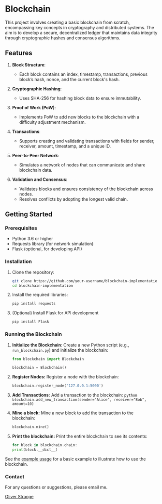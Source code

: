 # Blockchain

This project involves creating a basic blockchain from scratch, encompassing key concepts in cryptography and distributed systems. The aim is to develop a secure, decentralized ledger that maintains data integrity through cryptographic hashes and consensus algorithms.

## Features

1. **Block Structure**:

   - Each block contains an index, timestamp, transactions, previous block’s hash, nonce, and the current block's hash.

2. **Cryptographic Hashing**:

   - Uses SHA-256 for hashing block data to ensure immutability.

3. **Proof of Work (PoW)**:

   - Implements PoW to add new blocks to the blockchain with a difficulty adjustment mechanism.

4. **Transactions**:

   - Supports creating and validating transactions with fields for sender, receiver, amount, timestamp, and a unique ID.

5. **Peer-to-Peer Network**:

   - Simulates a network of nodes that can communicate and share blockchain data.

6. **Validation and Consensus**:

   - Validates blocks and ensures consistency of the blockchain across nodes.
   - Resolves conflicts by adopting the longest valid chain.

## Getting Started

### Prerequisites

- Python 3.6 or higher
- Requests library (for network simulation)
- Flask (optional, for developing API)

### Installation

1. Clone the repository:
   ```sh
   git clone https://github.com/your-username/blockchain-implementation.git
   cd blockchain-implementation
   ```
2. Install the required libraries:
   ```sh
   pip install requests
   ```
3. (Optional) Install Flask for API development
   ```sh
   pip install Flask
   ```

### Running the Blockchain

1. **Initialize the Blockchain**:
   Create a new Python script (e.g., `run_blockchain.py`) and initialize the blockchain:

   ```python
   from blockchain import Blockchain

   blockchain = Blockchain()
   ```

2. **Register Nodes:**
   Register a node with the blockchain:
   ```python
   blockchain.register_node('127.0.0.1:5000')
   ```
3. **Add Transactions:**
   Add a transaction to the blockchain:
   `python
    blockchain.add_new_transaction(sender="Alice", receiver="Bob", amount=10)
    `
4. **Mine a block:** Mine a new block to add the transaction to the blockchain:
   ```python
   blockchain.mine()
   ```
5. **Print the blockchain:** Print the entire blockchain to see its contents:
   ```python
   for block in blockchain.chain:
   print(block.__dict__)
   ```

See the [example usage](exampleUsage.py) for a basic example to illustrate how to use the blockchain.

### Contact

For any questions or suggestions, please email me.

[Oliver Strange](mailto:oliver@strangedesign.co.uk?subject=[GitHub]%20Source%20Han%20Sans)
